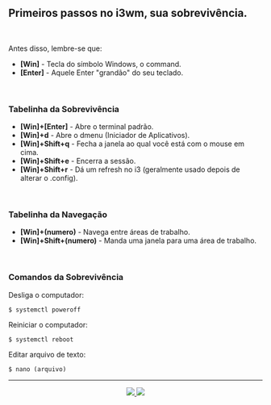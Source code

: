 <h2>Primeiros passos no i3wm, sua sobrevivência.</h2>

<br>

<p>Antes disso, lembre-se que:</p>

<ul>
	<li><b>[Win]</b> - Tecla do símbolo Windows, o command.</li>
	<li><b>[Enter]</b> - Aquele Enter "grandão" do seu teclado.</li>
</ul>

<br>

<h3>Tabelinha da Sobrevivência</h3>

<ul>
	<li><b>[Win]+[Enter]</b> - Abre o terminal padrão.</li>
	<li><b>[Win]+d</b> - Abre o dmenu (Iniciador de Aplicativos).</li>
	<li><b>[Win]+Shift+q</b> - Fecha a janela ao qual você está com o mouse em cima.</li>
	<li><b>[Win]+Shift+e</b> - Encerra a sessão.</li>
	<li><b>[Win]+Shift+r</b> - Dá um refresh no i3 (geralmente usado depois de alterar o .config).</li>
</ul>

<br>

<h3>Tabelinha da Navegação</h3>

<ul>
	<li><b>[Win]+(numero)</b> - Navega entre áreas de trabalho.</li>
	<li><b>[Win]+Shift+(numero)</b> - Manda uma janela para uma área de trabalho.</li>
</ul>

<br>

<h3>Comandos da Sobrevivência</h3>

Desliga o computador:
```shell
$ systemctl poweroff
```

Reiniciar o computador:
```shell
$ systemctl reboot
```

Editar arquivo de texto:
```shell
$ nano (arquivo)
```

<hr>

<p align="center">
	<a href="1.2-Instalacao.md">
	  <img src="https://img.shields.io/badge/voltar-red?&style=for-the-badge"/>
	</a>
	<a href="1.4-Diretorios_e_funcionalidades.md">
	  <img src="https://img.shields.io/badge/próximo-blue?&style=for-the-badge"/>
	</a>
</p>